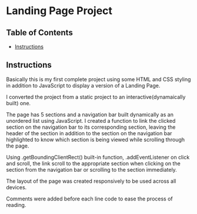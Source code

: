 # Landing Page Project

## Table of Contents

- [Instructions](#instructions)

## Instructions

Basically this is my first complete project using some HTML and CSS styling in addition to JavaScript to display a version of a Landing Page.

I converted the project from a static project to an interactive(dynamaically built) one.

The page has 5 sections and a navigation bar built dynamically as an unordered list using JavaScript.
I created a function to link the clicked section on the navigation bar to its
corresponding section, leaving the header of the section in addition to the section on the navigation
bar highlighted to know which section is being viewed while scrolling through the page.

Using .getBoundingClientRect() built-in function, .addEventListener on click and scroll,
the link scroll to the appropriate section when clicking on the section from the
navigation bar or scrolling to the section immediately.

The layout of the page was created responsively to be used across all devices.

Comments were added before each line code to ease the process of reading.
